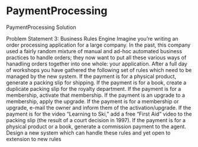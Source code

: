 # PaymentProcessing
PaymentProcessing Solution


Problem Statement 3: Business Rules Engine
Imagine you’re writing an order processing application for a large company. In the past, this company used a fairly random mixture of manual and ad-hoc
automated business practices to handle orders; they now want to put all these various ways of hanadling orders together into one whole: your application.
After a full day of workshops you have gathered the following set of rules which need to be managed by the new system.
If the payment is for a physical product, generate a packing slip for shipping.
If the payment is for a book, create a duplicate packing slip for the royalty department.
If the payment is for a membership, activate that membership.
If the payment is an upgrade to a membership, apply the upgrade.
If the payment is for a membership or upgrade, e-mail the owner and inform them of the activation/upgrade.
If the payment is for the video “Learning to Ski,” add a free “First Aid” video to the packing slip (the result of a court decision in 1997).
If the payment is for a physical product or a book, generate a commission payment to the agent.
Design a new system which can handle these rules and yet open to extension to new rules
